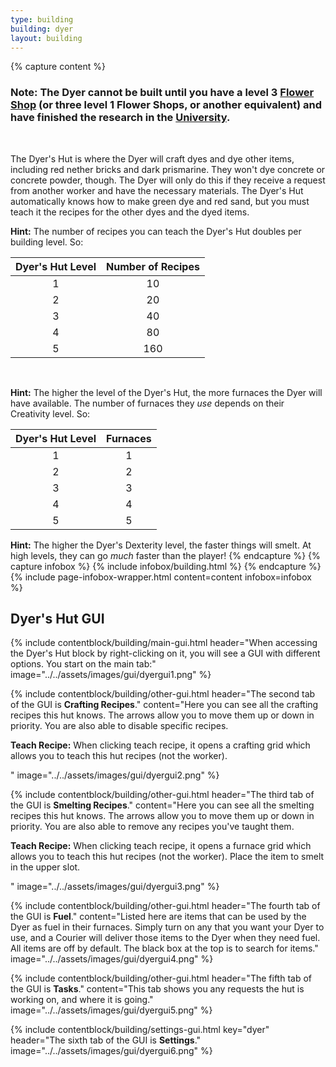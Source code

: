 ```yaml
---
type: building
building: dyer
layout: building
---
```

{% capture content %}
### Note: The Dyer cannot be built until you have a level 3 [Flower Shop](../../source/buildings/flowershop) (or three level 1 Flower Shops, or another equivalent) and have finished the research in the [University](../../source/buildings/university).
<br>

The Dyer's Hut is where the Dyer will craft dyes and dye other items, including red nether bricks and dark prismarine. They won't dye concrete or concrete powder, though. The Dyer will only do this if they receive a request from another worker and have the necessary materials. The Dyer's Hut automatically knows how to make green dye and red sand, but you must teach it the recipes for the other dyes and the dyed items.

**Hint:** The number of recipes you can teach the Dyer's Hut doubles per building level. So:

| Dyer's Hut Level | Number of Recipes |
| :--------------: | :---------------: |
|        1         |        10         |
|        2         |        20         |
|        3         |        40         |
|        4         |        80         |
|        5         |        160        |

<br>

**Hint:** The higher the level of the Dyer's Hut, the more furnaces the Dyer will have available. The number of furnaces they *use* depends on their Creativity level. So:

| Dyer's Hut Level | Furnaces |
| :--------------: | :------: |
|        1         |    1     |
|        2         |    2     |
|        3         |    3     |
|        4         |    4     |
|        5         |    5     |

**Hint:** The higher the Dyer's Dexterity level, the faster things will smelt. At high levels, they can go *much* faster than the player!
{% endcapture %}
{% capture infobox %}
{% include infobox/building.html %}
{% endcapture %}
{% include page-infobox-wrapper.html content=content infobox=infobox %}

## Dyer's Hut GUI

{% include contentblock/building/main-gui.html header="When accessing the Dyer's Hut block by right-clicking on it, you will see a GUI with different options. You start on the main tab:" image="../../assets/images/gui/dyergui1.png" %}

{% include contentblock/building/other-gui.html header="The second tab of the GUI is <strong>Crafting Recipes</strong>." content="Here you can see all the crafting recipes this hut knows.  The arrows allow you to move them up or down in priority.  You are also able to disable specific recipes.<p><strong> Teach Recipe:</strong> When clicking teach recipe, it opens a crafting grid which allows you to teach this hut recipes (not the worker).</p>" image="../../assets/images/gui/dyergui2.png" %}

{% include contentblock/building/other-gui.html header="The third tab of the GUI is <strong>Smelting Recipes</strong>." content="Here you can see all the smelting recipes this hut knows.  The arrows allow you to move them up or down in priority.  You are also able to remove any recipes you've taught them.<p><strong> Teach Recipe:</strong> When clicking teach recipe, it opens a furnace grid which allows you to teach this hut recipes (not the worker).  Place the item to smelt in the upper slot.</p>" image="../../assets/images/gui/dyergui3.png" %}

{% include contentblock/building/other-gui.html header="The fourth tab of the GUI is <strong>Fuel</strong>." content="Listed here are items that can be used by the Dyer as fuel in their furnaces. Simply turn on any that you want your Dyer to use, and a Courier will deliver those items to the Dyer when they need fuel.  All items are off by default.  The black box at the top is to search for items." image="../../assets/images/gui/dyergui4.png" %}

{% include contentblock/building/other-gui.html header="The fifth tab of the GUI is <strong>Tasks</strong>." content="This tab shows you any requests the hut is working on, and where it is going." image="../../assets/images/gui/dyergui5.png" %}

{% include contentblock/building/settings-gui.html key="dyer" header="The sixth tab of the GUI is <strong>Settings</strong>." image="../../assets/images/gui/dyergui6.png" %}